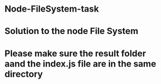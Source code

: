 # Node-FileSystem-task
# Solution to the node File System
# Please make sure the result folder aand the index.js file are in the same directory
